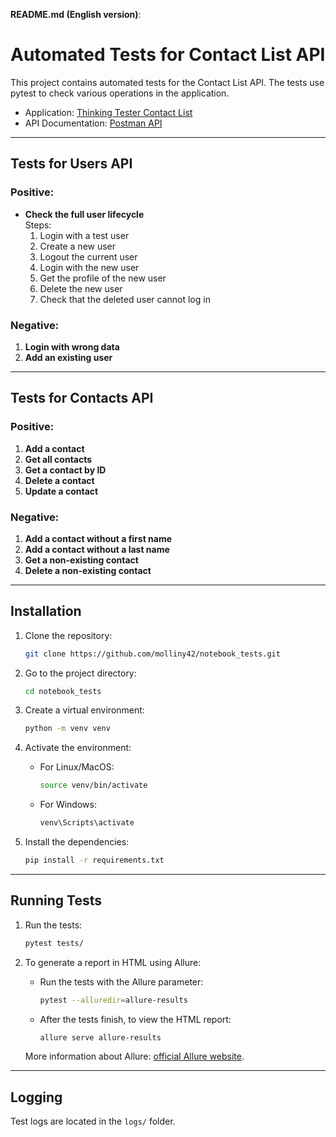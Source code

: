 **README.md (English version)**:

# Automated Tests for Contact List API

This project contains automated tests for the Contact List API. The tests use pytest to check various operations in the application.

- Application: [Thinking Tester Contact List](https://thinking-tester-contact-list.herokuapp.com/)
- API Documentation: [Postman API](https://documenter.getpostman.com/view/4012288/TzK2bEa8)  

---

## Tests for Users API

### Positive:
- **Check the full user lifecycle**  
  Steps:
  1. Login with a test user
  2. Create a new user
  3. Logout the current user
  4. Login with the new user
  5. Get the profile of the new user
  6. Delete the new user
  7. Check that the deleted user cannot log in

### Negative:
1. **Login with wrong data**
2. **Add an existing user**

---

## Tests for Contacts API

### Positive:
1. **Add a contact**
2. **Get all contacts**
3. **Get a contact by ID**
4. **Delete a contact**
5. **Update a contact**

### Negative:
1. **Add a contact without a first name**
2. **Add a contact without a last name**
3. **Get a non-existing contact**
4. **Delete a non-existing contact**

---

## Installation

1. Clone the repository:
   ```bash
   git clone https://github.com/molliny42/notebook_tests.git
   ```

2. Go to the project directory:
   ```bash
   cd notebook_tests
   ```

3. Create a virtual environment:
   ```bash
   python -m venv venv
   ```

4. Activate the environment:
   - For Linux/MacOS:
     ```bash
     source venv/bin/activate
     ```
   - For Windows:
     ```bash
     venv\Scripts\activate
     ```

5. Install the dependencies:
   ```bash
   pip install -r requirements.txt
   ```

---

## Running Tests

1. Run the tests:
   ```bash
   pytest tests/
   ```

2. To generate a report in HTML using Allure:

   - Run the tests with the Allure parameter:
     ```bash
     pytest --alluredir=allure-results
     ```

   - After the tests finish, to view the HTML report:
     ```bash
     allure serve allure-results
     ```

   More information about Allure: [official Allure website](https://allure.qatools.ru/).

---

## Logging

Test logs are located in the `logs/` folder.